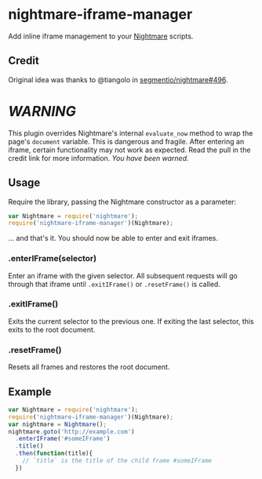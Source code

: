 nightmare-iframe-manager
========================

Add inline iframe management to your [Nightmare](http://github.com/segmentio/nightmare) scripts.

## Credit
Original idea was thanks to @tiangolo in [segmentio/nightmare#496](https://github.com/segmentio/nightmare/pull/496).

# _WARNING_
This plugin overrides Nightmare's internal `evaluate_now` method to wrap the page's `document` variable.  This is dangerous and fragile.  After entering an iframe, certain functionality may not work as expected.  Read the pull in the credit link for more information.  _You have been warned._

## Usage
Require the library, passing the Nightmare constructor as a parameter: 

```js
var Nightmare = require('nightmare');
require('nightmare-iframe-manager')(Nightmare);
```

... and that's it.  You should now be able to enter and exit iframes.

### .enterIFrame(selector)
Enter an iframe with the given selector.  All subsequent requests will go through that iframe until `.exitIFrame()` or `.resetFrame()` is called.

### .exitIFrame()
Exits the current selector to the previous one.  If exiting the last selector, this exits to the root document.

### .resetFrame()
Resets all frames and restores the root document.

## Example

```javascript
var Nightmare = require('nightmare');
require('nightmare-iframe-manager')(Nightmare);
var nightmare = Nightmare();
nightmare.goto('http://example.com')
  .enterIFrame('#someIFrame')
  .title()
  .then(function(title){
    // `title` is the title of the child frame #someIFrame
  })
```
